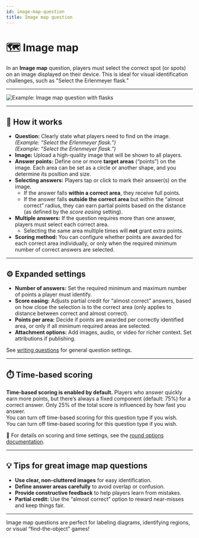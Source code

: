 ```yaml
---
id: image-map-question
title: Image map question
---
```


# 🗺️ Image map

In an **Image map** question, players must select the correct spot (or spots) on an image displayed on their device. This is ideal for visual identification challenges, such as "Select the Erlenmeyer flask."

---

![Example: Image map question with flasks](/images/question-modes/image-map/image-map-example.png)

---

## 📝 How it works

- **Question:** Clearly state what players need to find on the image.\
  _(Example: “Select the Erlenmeyer flask.”)_\
  _(Example: “Select the Erlenmeyer flask.”)_
- **Image:** Upload a high-quality image that will be shown to all players.
- **Answer points:** Define one or more **target areas** (“points”) on the image. Each area can be set as a circle or another shape, and you determine its position and size.
- **Selecting answers:** Players tap or click to mark their answer(s) on the image.
  - If the answer falls **within a correct area**, they receive full points.
  - If the answer falls **outside the correct area** but within the “almost correct” radius, they can earn partial points based on the distance (as defined by the _score easing_ setting).
- **Multiple answers:** If the question requires more than one answer, players must select each correct area.
  - Selecting the same area multiple times will **not** grant extra points.
- **Scoring method:** You can configure whether points are awarded for each correct area individually, or only when the required minimum number of correct answers are selected.

---

## ⚙️ Expanded settings

- **Number of answers:** Set the required minimum and maximum number of points a player must identify.
- **Score easing:** Adjusts partial credit for “almost correct” answers, based on how close the selection is to the correct area (only applies to distance between correct and almost correct).
- **Points per area:** Decide if points are awarded per correctly identified area, or only if all minimum required areas are selected.
- **Attachment options:** Add images, audio, or video for richer context. Set attributions if publishing.

See [writing questions](../editor/005-writing-questions.md) for general question settings.

---

## ⏱️ Time-based scoring

**Time-based scoring is enabled by default.** Players who answer quickly earn more points, but there’s always a fixed component (default: 75%) for a correct answer. Only 25% of the total score is influenced by how fast you answer.\
You can turn off time-based scoring for this question type if you wish.\
You can turn off time-based scoring for this question type if you wish.

📘 For details on scoring and time settings, see the [round options documentation](../editor/008-round-options.md#scoring).

---

## 💡 Tips for great image map questions

- **Use clear, non-cluttered images** for easy identification.
- **Define answer areas carefully** to avoid overlap or confusion.
- **Provide constructive feedback** to help players learn from mistakes.
- **Partial credit:** Use the “almost correct” option to reward near-misses and keep things fair.

---

Image map questions are perfect for labeling diagrams, identifying regions, or visual “find-the-object” games!
